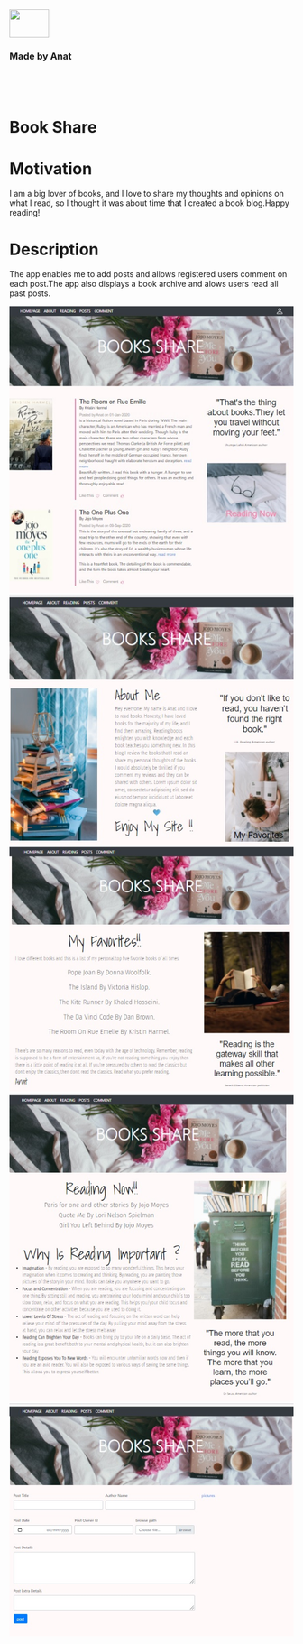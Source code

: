 <div id="container">
<div>
  <img style="display:inline" src="https://img.icons8.com/office/80/000000/api.png"/ height="50" width=70 align="left">
  <div style="display:inline;line-height:40px;vertical-align:top;margin-left:8px"><h3>Made by Anat</h3></div>
</div>

 </div> 


<br>
<br>

# Book Share


  
# Motivation
  
I am a big lover of books, and I love to share my thoughts and opinions on what I read, so I thought it was about time that I created a book blog.Happy reading!
  
# Description

The app enables me to add posts and allows registered users comment on each post.The app also displays a book archive and alows users read all past posts.
  
![Image](main.jpg)
![Image](about.jpg)
![Image](favorites.jpg)
![Image](reading.jpg)
![Image](post.jpg)

